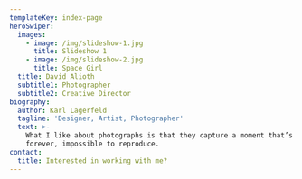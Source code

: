 ```yaml
---
templateKey: index-page
heroSwiper:
  images:
    - image: /img/slideshow-1.jpg
      title: Slideshow 1
    - image: /img/slideshow-2.jpg
      title: Space Girl
  title: David Alioth
  subtitle1: Photographer
  subtitle2: Creative Director
biography:
  author: Karl Lagerfeld
  tagline: 'Designer, Artist, Photographer'
  text: >-
    What I like about photographs is that they capture a moment that’s gone
    forever, impossible to reproduce.
contact:
  title: Interested in working with me?
---
```

